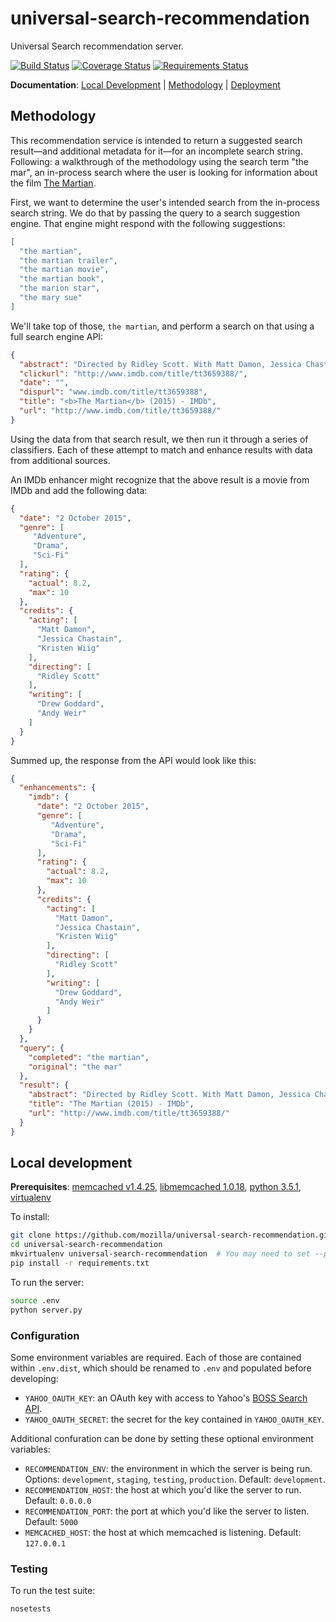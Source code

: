 # universal-search-recommendation

Universal Search recommendation server.

[![Build Status](https://travis-ci.org/mozilla/universal-search-recommendation.svg?branch=master)](https://travis-ci.org/mozilla/universal-search-recommendation) [![Coverage Status](https://coveralls.io/repos/mozilla/universal-search-recommendation/badge.svg?branch=master&service=github)](https://coveralls.io/github/mozilla/universal-search-recommendation?branch=master) [![Requirements Status](https://requires.io/github/mozilla/universal-search-recommendation/requirements.svg?branch=master)](https://requires.io/github/mozilla/universal-search-recommendation/requirements/?branch=master)

**Documentation**: [Local Development](#local-development) | [Methodology](#methodology) | [Deployment](docs/deploy.md)


## Methodology

This recommendation service is intended to return a suggested search result—and additional metadata for it—for an incomplete search string. Following: a walkthrough of the methodology using the search term "the mar", an in-process search where the user is looking for information about the film [The Martian](http://www.imdb.com/title/tt3659388/).

First, we want to determine the user's intended search from the in-process search string. We do that by passing the query to a search suggestion engine. That engine might respond with the following suggestions:

```json
[
  "the martian",
  "the martian trailer",
  "the martian movie",
  "the martian book",
  "the marion star",
  "the mary sue"
]
```

We'll take top of those, `the martian`, and perform a search on that using a full search engine API:

```json
{
  "abstract": "Directed by Ridley Scott. With Matt Damon, Jessica Chastain, Kristen Wiig, Kate Mara. During a manned mission to Mars, Astronaut Mark Watney is presumed dead after a ...",
  "clickurl": "http://www.imdb.com/title/tt3659388/",
  "date": "",
  "dispurl": "www.imdb.com/title/tt3659388",
  "title": "<b>The Martian</b> (2015) - IMDb",
  "url": "http://www.imdb.com/title/tt3659388/"
}
```

Using the data from that search result, we then run it through a series of classifiers. Each of these attempt to match and enhance results with data from additional sources.

An IMDb enhancer might recognize that the above result is a movie from IMDb and add the following data:

```json
{
  "date": "2 October 2015",
  "genre": [
     "Adventure",
     "Drama",
     "Sci-Fi"
  ],
  "rating": {
    "actual": 8.2,
    "max": 10
  },
  "credits": {
    "acting": [
      "Matt Damon",
      "Jessica Chastain",
      "Kristen Wiig"
    ],
    "directing": [
      "Ridley Scott"
    ],
    "writing": [
      "Drew Goddard",
      "Andy Weir"
    ]
  }
}
```

Summed up, the response from the API would look like this:

```json
{
  "enhancements": {
    "imdb": {
      "date": "2 October 2015",
      "genre": [
         "Adventure",
         "Drama",
         "Sci-Fi"
      ],
      "rating": {
        "actual": 8.2,
        "max": 10
      },
      "credits": {
        "acting": [
          "Matt Damon",
          "Jessica Chastain",
          "Kristen Wiig"
        ],
        "directing": [
          "Ridley Scott"
        ],
        "writing": [
          "Drew Goddard",
          "Andy Weir"
        ]
      }
    }
  },
  "query": {
    "completed": "the martian",
    "original": "the mar"
  },
  "result": {
    "abstract": "Directed by Ridley Scott. With Matt Damon, Jessica Chastain, Kristen Wiig, Kate Mara. During a manned mission to Mars, Astronaut Mark Watney is presumed dead after a ...",
    "title": "The Martian (2015) - IMDb",
    "url": "http://www.imdb.com/title/tt3659388/"
  }
}
```

## Local development

**Prerequisites**: [memcached v1.4.25](http://memcached.org/), [libmemcached 1.0.18](http://libmemcached.org/libMemcached.html), [python 3.5.1](https://www.python.org/), [virtualenv](https://virtualenv.readthedocs.org/en/latest/)

To install:

```sh
git clone https://github.com/mozilla/universal-search-recommendation.git
cd universal-search-recommendation
mkvirtualenv universal-search-recommendation  # You may need to set --python to point to the python 3.5 executable.
pip install -r requirements.txt
```

To run the server:

```sh
source .env
python server.py
```


### Configuration

Some environment variables are required. Each of those are contained within `.env.dist`, which should be renamed to `.env` and populated before developing:

- `YAHOO_OAUTH_KEY`: an OAuth key with access to Yahoo's [BOSS Search API](https://developer.yahoo.com/boss/search/).
- `YAHOO_OAUTH_SECRET`: the secret for the key contained in `YAHOO_OAUTH_KEY`.

Additional confuration can be done by setting these optional environment variables:

- `RECOMMENDATION_ENV`: the environment in which the server is being run. Options: `development`, `staging`, `testing`, `production`. Default: `development`.
- `RECOMMENDATION_HOST`: the host at which you'd like the server to run. Default: `0.0.0.0`
- `RECOMMENDATION_PORT`: the port at which you'd like the server to listen. Default: `5000`
- `MEMCACHED_HOST`: the host at which memcached is listening. Default: `127.0.0.1`


### Testing

To run the test suite:

```sh
nosetests
```
